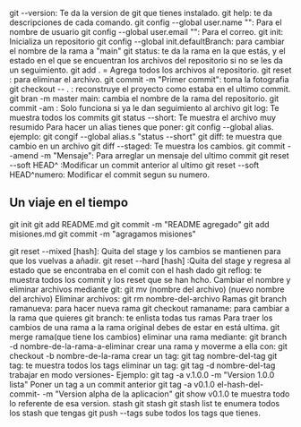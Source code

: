 git --version: Te da la version de git que tienes instalado.
git help: te da descripciones de cada comando.
git config --global user.name "": Para el nombre de usuario
git config --global user.email "": Para el correo.
git init: Inicializa un repositorio
git config --global init.defaultBranch: para cambiar el nombre de la rama a "main"
git status: te da la rama en la que estás, y el estado en el que se encuentran los archivos del repositorio si no se les da un seguimiento.
git add . = Agrega todos los archivos al repositorio.
git reset <nombre del archivo>: para eliminar el archivo.
git commit -m "Primer commit": toma la fotografia
git checkout -- . : reconstruye el proyecto como estaba en el ultimo commit.
git bran -m master main: cambia el nombre de la rama del repositorio.
git commit -am <Mensaje>: Solo funciona si ya le dan seguimiento al archivo
git log: Te muestra todos los commits 
git status --short: Te muestra el archivo muy resumido
Para hacer un alias tienes que poner:
git config --global alias.<comoquierestualias> <loquequieresquehaga> ejemplo: git congif --global alias.s "status --short"
git diff: te muestra que cambio en un archivo
git diff --staged: Te muestra los cambios.
git commit --amend -m "Mensaje": Para arreglar un mensaje del ultimo commit 
git reset --soft HEAD^ :Modificar un commit anterior al ultimo
git reset --soft HEAD^numero: Modificar el commit segun su numero.
## Un viaje en el tiempo
git init
git add README.md
git commit -m "README agregado"
git add misiones.md
git commit -m "agragamos misiones"

git reset --mixed [hash]: Quita del stage y los cambios se mantienen para que los vuelvas a añadir.
git reset --hard [hash] :Quita del stage y regresa al estado que se encontraba en el comit con el hash dado
git reflog: te muestra todos los commit y los reset que se han hcho.
Cambiar el nombre y eliminar archivos mediante git:
git mv (nombre del archivo) (nuevo nombre del archivo)
Eliminar archivos:
git rm nombre-del-archivo
Ramas
git branch ramanueva: para hacer nueva rama
git checkout ramaname: para cambiar a la rama que quieres
git branch: te enlista todas tus ramas
Para traer los cambios de una rama a la rama original debes de estar en está ultima.
git merge rama(que tiene los cambios)
eliminar una rama mediante:
git branch -d nombre-de-la-rama-a-eliminar
crear una rama y moverme a ella con:
git checkout -b nombre-de-la-rama
crear un tag:
git tag nombre-del-tag
git tag: te muestra todos los tags
eliminar un tag: git tag -d nombre-del-tag
trabajar en modo versiones-
Ejemplo: git tag -a v.1.0.0 -m "Version 1.0.0 lista"
Poner un tag a un commit anterior
git tag -a v0.1.0 el-hash-del-commit- -m "Version alpha de la aplicacion"
git show v0.1.0 te muestra todo lo referente de esa version.
stash
git stash
git stash list te enumera todos los stash que tengas
git push --tags sube todos los tags que tienes.